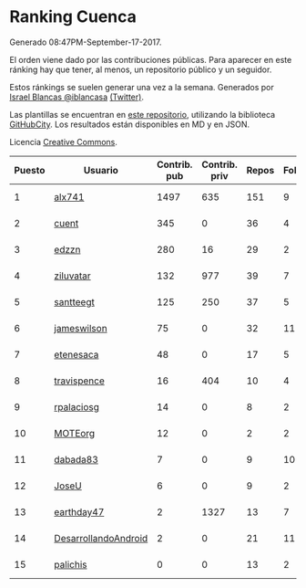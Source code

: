 # Ranking Cuenca

Generado 08:47PM-September-17-2017.

El orden viene dado por las contribuciones públicas. Para aparecer en este ránking hay que tener, al menos, un repositorio público y un seguidor.

Estos ránkings se suelen generar una vez a la semana. Generados por [Israel Blancas @iblancasa](https://github.com/iblancasa/) [(Twitter)](https://twitter.com/iblancasa).

Las plantillas se encuentran en [este repositorio](https://github.com/iblancasa/GH-Spanish-Ranking), utilizando la biblioteca [GitHubCity](https://github.com/iblancasa/GitHubCity). Los resultados están disponibles en MD y en JSON.

Licencia [Creative Commons](https://creativecommons.org/licenses/by/4.0/).

| Puesto   |  Usuario  | Contrib. pub | Contrib. priv |Repos| Followers | Desde |  Avatar  |
|----------|-----------|--------------|---------------|-----|-----------|-------|----------|
|1|[alx741](https://github.com/alx741)|1497|635|151|9|2012-10-12|![alx741](https://avatars3.githubusercontent.com/u/2545720)|
|2|[cuent](https://github.com/cuent)|345|0|36|4|2013-08-17|![cuent](https://avatars0.githubusercontent.com/u/5248968)|
|3|[edzzn](https://github.com/edzzn)|280|16|29|2|2015-10-02|![edzzn](https://avatars2.githubusercontent.com/u/14936466)|
|4|[ziluvatar](https://github.com/ziluvatar)|132|977|39|7|2012-02-09|![ziluvatar](https://avatars1.githubusercontent.com/u/1424663)|
|5|[santteegt](https://github.com/santteegt)|125|250|37|5|2011-07-19|![santteegt](https://avatars2.githubusercontent.com/u/926341)|
|6|[jameswilson](https://github.com/jameswilson)|75|0|32|11|2010-04-14|![jameswilson](https://avatars3.githubusercontent.com/u/243532)|
|7|[etenesaca](https://github.com/etenesaca)|48|0|17|5|2013-02-14|![etenesaca](https://avatars1.githubusercontent.com/u/3594639)|
|8|[travispence](https://github.com/travispence)|16|404|10|4|2011-12-02|![travispence](https://avatars1.githubusercontent.com/u/1236534)|
|9|[rpalaciosg](https://github.com/rpalaciosg)|14|0|8|2|2015-03-25|![rpalaciosg](https://avatars3.githubusercontent.com/u/11642622)|
|10|[MOTEorg](https://github.com/MOTEorg)|12|0|2|2|2013-10-17|![MOTEorg](https://avatars2.githubusercontent.com/u/5705296)|
|11|[dabada83](https://github.com/dabada83)|7|0|9|10|2010-02-26|![dabada83](https://avatars0.githubusercontent.com/u/211490)|
|12|[JoseU](https://github.com/JoseU)|6|0|9|2|2014-05-08|![JoseU](https://avatars2.githubusercontent.com/u/7528517)|
|13|[earthday47](https://github.com/earthday47)|2|1327|13|7|2011-03-02|![earthday47](https://avatars1.githubusercontent.com/u/647271)|
|14|[DesarrollandoAndroid](https://github.com/DesarrollandoAndroid)|2|0|21|11|2014-06-22|![DesarrollandoAndroid](https://avatars1.githubusercontent.com/u/7956170)|
|15|[palichis](https://github.com/palichis)|0|0|13|2|2011-03-29|![palichis](https://avatars2.githubusercontent.com/u/697345)|
